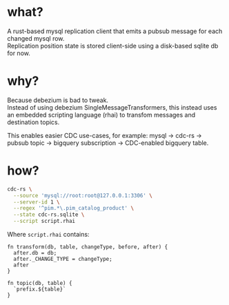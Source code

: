 # what?

A rust-based mysql replication client that emits a pubsub message for each changed mysql row.  
Replication position state is stored client-side using a disk-based sqlite db for now.

# why?

Because debezium is bad to tweak.  
Instead of using debezium SingleMessageTransformers, this instead uses an embedded scripting language (rhai) to transfom messages and destination topics.

This enables easier CDC use-cases, for example: mysql -> cdc-rs -> pubsub topic -> bigquery subscription -> CDC-enabled bigquery table.


# how?

```sh
cdc-rs \
  --source 'mysql://root:root@127.0.0.1:3306' \
  --server-id 1 \
  --regex '^pim.*\.pim_catalog_product' \
  --state cdc-rs.sqlite \
  --script script.rhai
```

Where `script.rhai` contains:

```
fn transform(db, table, changeType, before, after) {
  after.db = db;
  after._CHANGE_TYPE = changeType;
  after
}

fn topic(db, table) {
  `prefix.${table}`
}
```
